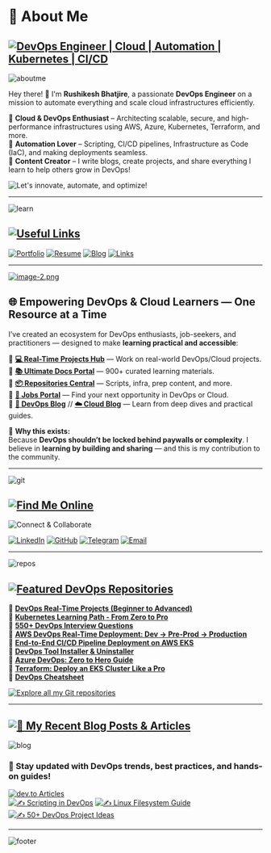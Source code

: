 # **🚀 About Me**  

## [![DevOps Engineer | Cloud | Automation | Kubernetes | CI/CD](https://img.shields.io/badge/DevOps_Engineer_%7C_Cloud_%7C_Automation_%7C_Kubernetes_%7C_CI/CD-0A0A0A?style=for-the-badge&logo=devops&logoColor=white)](https://link.notharshhaa.site)

![aboutme](https://imgur.com/CvgYNnv.png)

Hey there! 👋 I'm **Rushikesh Bhatjire**, a passionate **DevOps Engineer** on a mission to automate everything and scale cloud infrastructures efficiently.  

🔹 **Cloud & DevOps Enthusiast** – Architecting scalable, secure, and high-performance infrastructures using AWS, Azure, Kubernetes, Terraform, and more.  
🔹 **Automation Lover** – Scripting, CI/CD pipelines, Infrastructure as Code (IaC), and making deployments seamless.  
🔹 **Content Creator** – I write blogs, create projects, and share everything I learn to help others grow in DevOps!  

![Let's innovate, automate, and optimize!](https://img.shields.io/badge/Let's%20innovate,%20automate,%20and%20optimize!-00BFFF?style=for-the-badge&logo=fastapi&logoColor=white)

---

![learn](https://imgur.com/DY2IoaL.png)

## [![Useful Links](https://img.shields.io/badge/Useful_Links-0A0A0A?style=for-the-badge&logo=link&logoColor=white)](https://link.notharshhaa.site)

[![Portfolio](https://img.shields.io/badge/Portfolio-notharshhaa.site-0A0A0A?style=for-the-badge&logo=vercel&logoColor=white)](https://notharshhaa.site) 
[![Resume](https://img.shields.io/badge/Resume-cv.notharshhaa.site-007ACC?style=for-the-badge&logo=read-the-docs&logoColor=white)](https://cv.notharshhaa.site) 
[![Blog](https://img.shields.io/badge/Blog-blog.notharshhaa.site-FFA500?style=for-the-badge&logo=hashnode&logoColor=white)](https://blog.notharshhaa.site) 
[![Links](https://img.shields.io/badge/All%20Links-link.notharshhaa.site-8A2BE2?style=for-the-badge&logo=linktree&logoColor=white)](https://link.notharshhaa.site)

---

[![image-2.png](https://i.postimg.cc/jqBZ9NLw/image-2.png)](https://postimg.cc/6TLr48Vt)

## 🌐 **Empowering DevOps & Cloud Learners — One Resource at a Time**

I’ve created an ecosystem for DevOps enthusiasts, job-seekers, and practitioners — designed to make **learning practical and accessible**:

🔹 **[💻 Real-Time Projects Hub](https://projects.prodevopsguytech.com)** — Work on real-world DevOps/Cloud projects.  
🔹 **[📚 Ultimate Docs Portal](https://docs.prodevopsguytech.com)** — 900+ curated learning materials.  
🔹 **[📦 Repositories Central](https://repos.prodevopsguytech.com)** — Scripts, infra, prep content, and more.  
🔹 **[🧭 Jobs Portal](https://jobs.prodevopsguytech.com)** — Find your next opportunity in DevOps or Cloud.  
🔹 **[📰 DevOps Blog](https://blog.prodevopsguytech.com)** // **[☁️ Cloud Blog](https://cloud.prodevopsguytech.com)** — Learn from deep dives and practical guides.

🎯 **Why this exists:**  
Because **DevOps shouldn’t be locked behind paywalls or complexity**. I believe in **learning by building and sharing** — and this is my contribution to the community.

---

![git](https://imgur.com/TCiZWsZ.png)

## [![Find Me Online](https://img.shields.io/badge/Find_Me_Online-0A0A0A?style=for-the-badge&logo=linkedin&logoColor=white)](https://linkedin.com/in/rushikesh-bhatjire)  

![Connect & Collaborate](https://img.shields.io/badge/Connect%20&%20Collaborate-8A2BE2?style=for-the-badge&logo=Handshake&logoColor=white)

[![LinkedIn](https://img.shields.io/badge/LinkedIn-%230077B5.svg?style=for-the-badge&logo=linkedin&logoColor=white)](https://linkedin.com/in/rushikesh-bhatjire) 
[![GitHub](https://img.shields.io/badge/GitHub-181717?style=for-the-badge&logo=github&logoColor=white)](https://github.com/rushikeshbhatjire) 
[![Telegram](https://img.shields.io/badge/Telegram-26A5E4?style=for-the-badge&logo=telegram&logoColor=white)](https://t.me/rushikeshbhatjire) 
[![Email](https://img.shields.io/badge/Email-D14836?style=for-the-badge&logo=gmail&logoColor=white)](mailto:rushikesh@example.com)

---

![repos](https://imgur.com/TCiZWsZ.png)

## [![Featured DevOps Repositories](https://img.shields.io/badge/Featured_Repos-0A0A0A?style=for-the-badge&logo=github&logoColor=white)](https://github.com/rushikeshbhatjire?tab=repositories)

🔹 **[DevOps Real-Time Projects (Beginner to Advanced)](https://github.com/rushikeshbhatjire/DevOps-Projects.git)**  
🔹 **[Kubernetes Learning Path - From Zero to Pro](https://github.com/rushikeshbhatjire/kubernetes-learning-path.git)**  
🔹 **[550+ DevOps Interview Questions](https://github.com/rushikeshbhatjire/DevOps-Interview-Questions)**  
🔹 **[AWS DevOps Real-Time Deployment: Dev → Pre-Prod → Production](https://github.com/rushikeshbhatjire/AWS-DevOps-Real-Time-Deployment)**  
🔹 **[End-to-End CI/CD Pipeline Deployment on AWS EKS](https://github.com/rushikeshbhatjire/CI-CD_EKS-GitHub_Actions.git)**  
🔹 **[DevOps Tool Installer & Uninstaller](https://github.com/rushikeshbhatjire/DevOps-Tool-Installer)**  
🔹 **[Azure DevOps: Zero to Hero Guide](https://github.com/rushikeshbhatjire/azure-all_in_one.git)**  
🔹 **[Terraform: Deploy an EKS Cluster Like a Pro](https://github.com/rushikeshbhatjire/eks-cluster-terraform.git)**  
🔹 **[DevOps Cheatsheet](https://github.com/rushikeshbhatjire/devops-cheatsheet)**  

[![Explore all my Git repositories](https://img.shields.io/badge/Explore%20all%20my%20GitHub%20Repositories-24292E?style=for-the-badge&logo=github&logoColor=white)](https://github.com/rushikeshbhatjire)

---

## [![📝 My Recent Blog Posts & Articles](https://img.shields.io/badge/My_Recent_Blog_Posts_%26_Articles-FF5722?style=for-the-badge&logo=dev.to&logoColor=white)](https://dev.to/rushikeshbhatjire)

![blog](https://imgur.com/fja3q42.png)

### 📌 Stay updated with DevOps trends, best practices, and hands-on guides!

[![dev.to Articles](https://img.shields.io/badge/dev.to%20Articles-0A0A0A?style=for-the-badge&logo=dev.to&logoColor=white)](https://dev.to/rushikeshbhatjire)  
[![✍️ Scripting in DevOps](https://img.shields.io/badge/Scripting_in_DevOps-4CAF50?style=for-the-badge&logo=dev.to&logoColor=white)](https://dev.to/rushikeshbhatjire/scripting-in-devops-a-complete-guide-from-beginner-to-advanced-noa) 
[![✍️ Linux Filesystem Guide](https://img.shields.io/badge/Linux_Filesystem_Guide-FFA500?style=for-the-badge&logo=linux&logoColor=white)](https://dev.to/rushikeshbhatjire/understanding-the-linux-filesystem-an-in-depth-guide-for-devops-engineers-ona) 
[![✍️ 50+ DevOps Project Ideas](https://img.shields.io/badge/50%2B_DevOps_Project_Ideas-1976D2?style=for-the-badge&logo=github&logoColor=white)](https://dev.to/rushikeshbhatjire/50-best-devops-project-ideas-for-beginners-3em6)

---

![footer](https://imgur.com/fja3q42.png)
